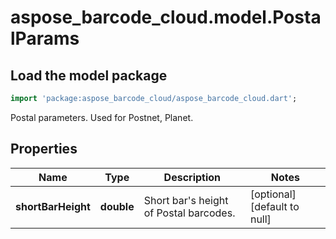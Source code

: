 # aspose_barcode_cloud.model.PostalParams

## Load the model package

```dart
import 'package:aspose_barcode_cloud/aspose_barcode_cloud.dart';
```
Postal parameters. Used for Postnet, Planet.

## Properties

Name | Type | Description | Notes
---- | ---- | ----------- | -----
**shortBarHeight** | **double** | Short bar&#39;s height of Postal barcodes. | [optional] [default to null]


